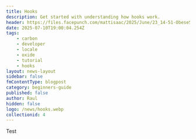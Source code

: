 ```yaml
---
title: Hooks
description: Get started with understanding how hooks work.
header: https://files.facepunch.com/mattisaac/2025/June/23_14-51-ObeseShrew.jpg
date: 2025-07-10T19:00:04.254Z
tags:
    - carbon
    - developer
    - locale
    - oxide
    - tutorial
    - hooks
layout: news-layout
sidebar: false
fmContentType: blogpost
category: beginners-guide
published: false
author: Raul
hidden: false
logo: /news/hooks.webp
collectionid: 4
---
```


<NewsSectionTitle text="Introduction" author="raulssorban"/>
<NewsSection>
Test
</NewsSection>